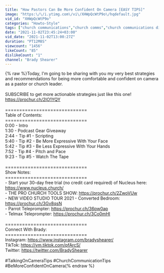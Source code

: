 ```yaml
---
title: "How Pastors Can Be More Confident On Camera [EASY TIPS]"
image: "https:\/\/i.ytimg.com\/vi\/XHWpQcWtP9o\/hqdefault.jpg"
vid_id: "XHWpQcWtP9o"
categories: "Howto-Style"
tags: ["church communications","church comms","church communications director"]
date: "2021-11-02T23:45:24+03:00"
vid_date: "2021-11-02T13:00:27Z"
duration: "PT12M8S"
viewcount: "1456"
likeCount: "85"
dislikeCount: "1"
channel: "Brady Shearer"
---
```

{% raw %}Today, I'm going to be sharing with you my very best strategies and recommendations for being more comfortable and confident on camera as a pastor or church leader.<br /><br />SUBSCRIBE to get more actionable strategies just like this one!<br /><a rel="nofollow" target="blank" href="https://prochur.ch/2IO1YQY">https://prochur.ch/2IO1YQY</a><br /><br />=============================<br />Table of Contents:<br />=============================<br />0:00 - Intro<br />1:30 - Podcast Gear Giveaway<br />2:44 - Tip #1 - Scripting<br />5:40 - Tip #2 - Be More Expressive With Your Face<br />5:42 - Tip #3 - Be Less Expressive With Your Hands<br />7:52 - Tip #4 - Pitch and Pace<br />9:23 - Tip #5 - Watch The Tape    <br /><br />=============================<br />Show Notes:<br />=============================<br />- Start your 30-day free trial (no credit card required) of Nucleus here: <a rel="nofollow" target="blank" href="https://www.nucleus.church/">https://www.nucleus.church/</a><br />- THE PRO CHURCH TOOLS SHOW: <a rel="nofollow" target="blank" href="https://prochur.ch/2ZwoVUw">https://prochur.ch/2ZwoVUw</a><br />- NEW VIDEO STUDIO TOUR 2021 - Converted Bedroom: <a rel="nofollow" target="blank" href="https://prochur.ch/3Gv8qsN">https://prochur.ch/3Gv8qsN</a><br />- Parrot Teleprompter: <a rel="nofollow" target="blank" href="https://prochur.ch/36pw0ap">https://prochur.ch/36pw0ap</a><br />- Telmax Teleprompter: <a rel="nofollow" target="blank" href="https://prochur.ch/3Co0mHI">https://prochur.ch/3Co0mHI</a><br /><br />=============================<br />Connect With Brady:<br />=============================<br />Instagram: <a rel="nofollow" target="blank" href="https://www.instagram.com/bradyshearer/">https://www.instagram.com/bradyshearer/</a><br />TikTok: <a rel="nofollow" target="blank" href="https://vm.tiktok.com/pfArcS/">https://vm.tiktok.com/pfArcS/</a><br />Twitter: <a rel="nofollow" target="blank" href="https://twitter.com/BradyShearer">https://twitter.com/BradyShearer</a><br /><br />#TalkingOnCameraTips #ChurchCommunicationTips #BeMoreConfidentOnCamera{% endraw %}
